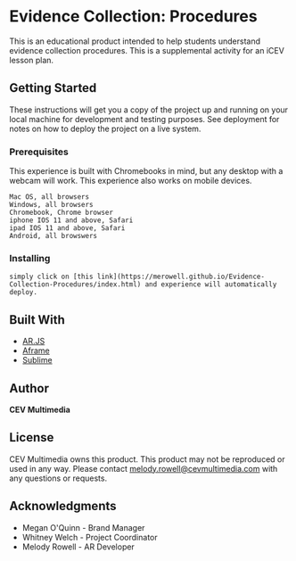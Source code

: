 # Evidence Collection: Procedures

This is an educational product intended to help students understand evidence collection procedures. This is a supplemental activity for an iCEV lesson plan.

## Getting Started

These instructions will get you a copy of the project up and running on your local machine for development and testing purposes. See deployment for notes on how to deploy the project on a live system.

### Prerequisites

This experience is built with Chromebooks in mind, but any desktop with a webcam will work. This experience also works on mobile devices.

```
Mac OS, all browsers
Windows, all browsers
Chromebook, Chrome browser
iphone IOS 11 and above, Safari
ipad IOS 11 and above, Safari
Android, all browswers
```

### Installing

```
simply click on [this link](https://merowell.github.io/Evidence-Collection-Procedures/index.html) and experience will automatically deploy.
```


## Built With

* [AR.JS](https://jeromeetienne.github.io/AR.js/aframe/build/aframe-ar.js) 
* [Aframe](https://aframe.io/releases/0.6.0/aframe.min.js) 
* [Sublime](https://www.sublimetext.com/3)

## Author

**CEV Multimedia**

## License

CEV Multimedia owns this product. This product may not be reproduced or used in any way. Please contact melody.rowell@cevmultimedia.com with any questions or requests.

## Acknowledgments

* Megan O'Quinn - Brand Manager
* Whitney Welch - Project Coordinator
* Melody Rowell - AR Developer


